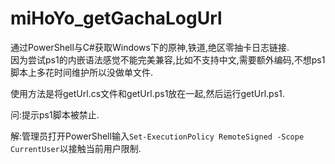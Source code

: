 # miHoYo_getGachaLogUrl
通过PowerShell与C#获取Windows下的原神,铁道,绝区零抽卡日志链接.  
因为尝试ps1的内嵌语法感觉不能完美兼容,比如不支持中文,需要额外编码,不想ps1脚本上多花时间维护所以没做单文件.  
  
  
  
使用方法是将getUrl.cs文件和getUrl.ps1放在一起,然后运行getUrl.ps1.  
  
  
  
问:提示ps1脚本被禁止.  
  
解:管理员打开PowerShell输入`Set-ExecutionPolicy RemoteSigned -Scope CurrentUser`以接触当前用户限制.  
  
